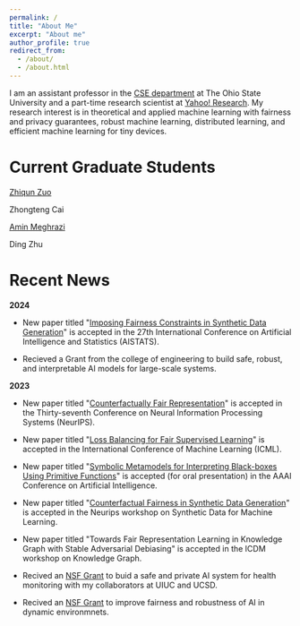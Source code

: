 ```yaml
---
permalink: /
title: "About Me"
excerpt: "About me"
author_profile: true
redirect_from: 
  - /about/
  - /about.html
---
```


I am an assistant professor in the [CSE department](https://cse.osu.edu/) at The Ohio State University and a part-time research scientist at [Yahoo! Research](https://research.yahoo.com/). My research interest is in theoretical and applied machine learning with fairness and privacy guarantees, robust machine learning, distributed learning, and efficient machine learning for tiny devices. 

Current Graduate Students
======
[Zhiqun Zuo](https://www.linkedin.com/in/zhiqun-zuo-616507277/)

Zhongteng Cai

[Amin Meghrazi](https://www.linkedin.com/in/amin-meghrazi-708671173/)

Ding Zhu


Recent News
======

**2024**

* New paper titled "[Imposing Fairness Constraints in Synthetic Data Generation](https://khalilimahdi.github.io/)" is accepted in the 27th International Conference on Artificial Intelligence and Statistics (AISTATS). 

* Recieved a Grant from the college of engineering to build safe, robust, and interpretable AI models for large-scale systems. 

**2023**

* New paper titled "[Counterfactually Fair Representation](https://arxiv.org/pdf/2311.05420.pdf)" is accepted in the Thirty-seventh Conference on Neural Information Processing Systems (NeurIPS). 

* New paper titled "[Loss Balancing for Fair Supervised Learning](https://openreview.net/pdf?id=gVGZyRDpXX)" is accepted in the International Conference of Machine Learning (ICML). 

* New paper titled "[Symbolic Metamodels for Interpreting Black-boxes Using Primitive Functions]()" is accepted (for oral presentation) in the AAAI Conference on Artificial Intelligence.

* New paper titled "[Counterfactual Fairness in Synthetic Data Generation](https://openreview.net/pdf?id=tge5NiX4CZo)" is accepted in the Neurips workshop on Synthetic Data for Machine Learning. 

* New paper titled "Towards Fair Representation Learning in Knowledge Graph with Stable Adversarial Debiasing" is accepted in the ICDM workshop on Knowledge Graph. 

* Recived an [NSF Grant](https://www.nsf.gov/awardsearch/showAward?AWD_ID=2301601&HistoricalAwards=false) to buid a safe and private AI system for health monitoring with my collaborators at UIUC and UCSD.   

* Recived an [NSF Grant](https://www.nsf.gov/awardsearch/showAward?AWD_ID=2301599&HistoricalAwards=false) to improve fairness and robustness of AI in dynamic environmnets.


